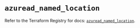 # `azuread_named_location`

Refer to the Terraform Registry for docs: [`azuread_named_location`](https://registry.terraform.io/providers/hashicorp/azuread/2.48.0/docs/resources/named_location).

